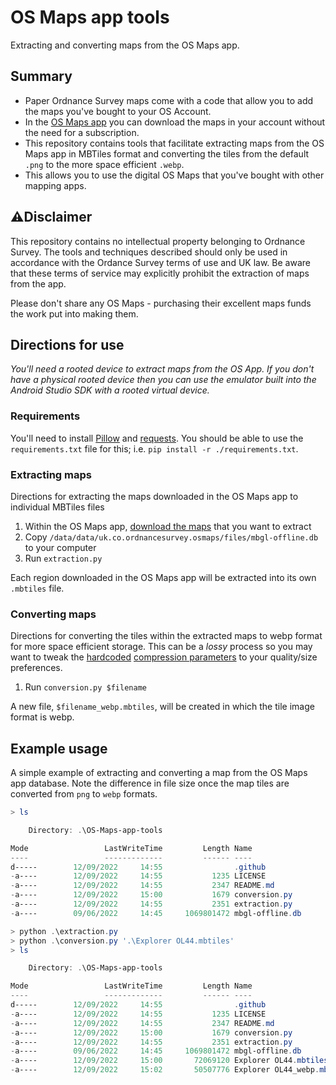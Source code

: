 # OS Maps app tools
Extracting and converting maps from the OS Maps app.

## Summary
* Paper Ordnance Survey maps come with a code that allow you to add the maps you've bought to your OS Account.
* In the [OS Maps app](https://shop.ordnancesurvey.co.uk/apps/os-maps-subscriptions/#app) you can download the maps in your account without the need for a subscription.
* This repository contains tools that facilitate extracting maps from the OS Maps app in MBTiles format and converting the tiles from the default `.png` to the more space efficient `.webp`.
* This allows you to use the digital OS Maps that you've bought with other mapping apps.

## :warning:Disclaimer
This repository contains no intellectual property belonging to Ordnance Survey. The tools and techniques described should only be used in accordance with the Ordance Survey terms of use and UK law. Be aware that these terms of service may explicitly prohibit the extraction of maps from the app. 

Please don't share any OS Maps - purchasing their excellent maps funds the work put into making them.

## Directions for use
_You'll need a rooted device to extract maps from the OS App. If you don't have a physical rooted device then you can use the emulator built into the Android Studio SDK with a rooted virtual device._

### Requirements
You'll need to install [Pillow](https://pillow.readthedocs.io/en/stable/installation.html) and [requests](https://requests.readthedocs.io/en/latest/user/install/#install). You should be able to use the `requirements.txt` file for this; i.e. `pip install -r ./requirements.txt`.

### Extracting maps
Directions for extracting the maps downloaded in the OS Maps app to individual MBTiles files

1. Within the OS Maps app, [download the maps](https://osmaps.com/os-maps-help?categoryId=631349&article=637593#article-id-637593) that you want to extract
1. Copy `/data/data/uk.co.ordnancesurvey.osmaps/files/mbgl-offline.db` to your computer
1. Run `extraction.py`

Each region downloaded in the OS Maps app will be extracted into its own `.mbtiles` file.

### Converting maps
Directions for converting the tiles within the extracted maps to webp format for more space efficient storage. This can be a _lossy_ process so you may want to tweak the [hardcoded](https://github.com/aricooperdavis/OS-Maps-app-tools/blob/main/conversion.py#L42) [compression parameters](https://pillow.readthedocs.io/en/stable/handbook/image-file-formats.html#webp) to your quality/size preferences.

1. Run `conversion.py $filename`

A new file, `$filename_webp.mbtiles`, will be created in which the tile image format is webp.

## Example usage
A simple example of extracting and converting a map from the OS Maps app database. Note the difference in file size once the map tiles are converted from `png` to `webp` formats.

```powershell
> ls

    Directory: .\OS-Maps-app-tools

Mode                 LastWriteTime         Length Name
----                 -------------         ------ ----
d-----        12/09/2022     14:55                .github
-a----        12/09/2022     14:55           1235 LICENSE
-a----        12/09/2022     14:55           2347 README.md
-a----        12/09/2022     15:00           1679 conversion.py
-a----        12/09/2022     14:55           2351 extraction.py
-a----        09/06/2022     14:45     1069801472 mbgl-offline.db

> python .\extraction.py
> python .\conversion.py '.\Explorer OL44.mbtiles'
> ls

    Directory: .\OS-Maps-app-tools

Mode                 LastWriteTime         Length Name
----                 -------------         ------ ----
d-----        12/09/2022     14:55                .github
-a----        12/09/2022     14:55           1235 LICENSE
-a----        12/09/2022     14:55           2347 README.md
-a----        12/09/2022     15:00           1679 conversion.py
-a----        12/09/2022     14:55           2351 extraction.py
-a----        09/06/2022     14:45     1069801472 mbgl-offline.db
-a----        12/09/2022     15:00       72069120 Explorer OL44.mbtiles
-a----        12/09/2022     15:02       50507776 Explorer OL44_webp.mbtiles
```
